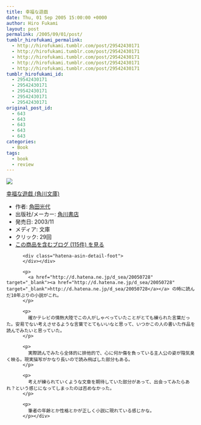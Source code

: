 ```yaml
---
title: 幸福な遊戯
date: Thu, 01 Sep 2005 15:00:00 +0000
author: Hiro Fukami
layout: post
permalink: /2005/09/01/post/
tumblr_hirofukami_permalink:
  - http://hirofukami.tumblr.com/post/29542430171
  - http://hirofukami.tumblr.com/post/29542430171
  - http://hirofukami.tumblr.com/post/29542430171
  - http://hirofukami.tumblr.com/post/29542430171
  - http://hirofukami.tumblr.com/post/29542430171
tumblr_hirofukami_id:
  - 29542430171
  - 29542430171
  - 29542430171
  - 29542430171
  - 29542430171
original_post_id:
  - 643
  - 643
  - 643
  - 643
  - 643
categories:
  - Book
tags:
  - book
  - review
---
```

<div class="section">
  <div class="hatena-asin-detail">
    <p>
      <a href="http://www.amazon.co.jp/gp/product/4043726015/ref=as_li_tf_il?ie=UTF8&camp=247&creative=1211&creativeASIN=4043726015&linkCode=as2&tag=dsea-22" target="_blank"><img border="0" src="http://ws.assoc-amazon.jp/widgets/q?_encoding=UTF8&ASIN=4043726015&Format=_SL160_&ID=AsinImage&MarketPlace=JP&ServiceVersion=20070822&WS=1&tag=dsea-22" /></a><img src="http://www.assoc-amazon.jp/e/ir?t=dsea-22&l=as2&o=9&a=4043726015" width="1" height="1" border="0" alt="" style="border:none!important;margin:0!important;" /> <div class="hatena-asin-detail-info">
        <p>
          <a href="http://www.amazon.co.jp/gp/product/4043726015/ref=as_li_tf_tl?ie=UTF8&camp=247&creative=1211&creativeASIN=4043726015&linkCode=as2&tag=dsea-22" target="_blank">幸福な遊戯 (角川文庫)</a><img src="http://www.assoc-amazon.jp/e/ir?t=dsea-22&l=as2&o=9&a=4043726015" width="1" height="1" border="0" alt="" style="border:none!important;margin:0!important;" /> <ul>
            <li>
              <span class="hatena-asin-detail-label">作者:</span> <a href="http://d.hatena.ne.jp/keyword/%B3%D1%C5%C4%B8%F7%C2%E5" class="keyword" target="_blank">角田光代</a>
            </li>
            <li>
              <span class="hatena-asin-detail-label">出版社/メーカー:</span> <a href="http://d.hatena.ne.jp/keyword/%B3%D1%C0%EE%BD%F1%C5%B9" class="keyword" target="_blank">角川書店</a>
            </li>
            <li>
              <span class="hatena-asin-detail-label">発売日:</span> 2003/11
            </li>
            <li>
              <span class="hatena-asin-detail-label">メディア:</span> 文庫
            </li>
            <li>
              <span class="hatena-asin-detail-label">クリック</span>: 29回
            </li>
            <li>
              <a href="http://d.hatena.ne.jp/asin/4043726015" target="_blank">この商品を含むブログ (115件) を見る</a>
            </li>
          </ul></div> 
          
          <div class="hatena-asin-detail-foot">
          </div></div> 
          
          <p>
            <a href="http://d.hatena.ne.jp/d_sea/20050728" target="_blank"><a href="http://d.hatena.ne.jp/d_sea/20050728" target="_blank">http://d.hatena.ne.jp/d_sea/20050728</a></a> の時に読んだ10年ぶりの小説がこれ。
          </p>
          
          <p>
            確かテレビの情熱大陸でこの人がしゃべっていたことがとても練られた言葉だった。安易でない考えさせるような言葉でとてもいいなと思って、いつかこの人の書いた作品を読んでみたいと思っていた。
          </p>
          
          <p>
            実際読んでみたら全体的に排他的で、心に何か傷を負っている主人公の姿が陰気臭く映る。現実描写がかなり長いので読み飛ばした部分もある。
          </p>
          
          <p>
            考えが練られていくような文章を期待していた部分があって、出会ってみたらあれ？という感じになってしまったのは否めなかった。
          </p>
          
          <p>
            筆者の年齢とか性格とかが正しく小説に現れている感じかな。
          </p></div>